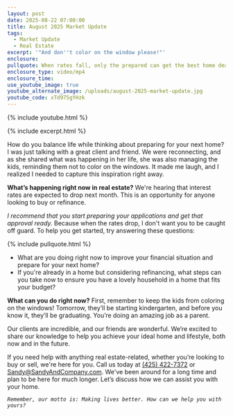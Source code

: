 ```yaml
---
layout: post
date: 2025-08-22 07:00:00
title: August 2025 Market Update
tags:
  - Market Update
  - Real Estate
excerpt: '"And don''t color on the window please!"'
enclosure:
pullquote: When rates fall, only the prepared can get the best home deals.
enclosure_type: video/mp4
enclosure_time:
use_youtube_image: true
youtube_alternate_image: /uploads/august-2025-market-update.jpg
youtube_code: xTd975gYHzk
---
```

{% include youtube.html %}

{% include excerpt.html %}

How do you balance life while thinking about preparing for your next home? I was just talking with a great client and friend. We were reconnecting, and as she shared what was happening in her life, she was also managing the kids, reminding them not to color on the windows. It made me laugh, and I realized I needed to capture this inspiration right away.

**What’s happening right now in real estate?** We're hearing that interest rates are expected to drop next month. This is an opportunity for anyone looking to buy or refinance.

*I recommend that you start preparing your applications and get that approval ready.* Because when the rates drop, I don't want you to be caught off guard. To help you get started, try answering these questions:

{% include pullquote.html %}

* What are you doing right now to improve your financial situation and prepare for your next home?
* If you're already in a home but considering refinancing, what steps can you take now to ensure you have a lovely household in a home that fits your budget?

**What can you do right now?** First, remember to keep the kids from coloring on the windows! Tomorrow, they’ll be starting kindergarten, and before you know it, they’ll be graduating. You’re doing an amazing job as a parent.

Our clients are incredible, and our friends are wonderful. We’re excited to share our knowledge to help you achieve your ideal home and lifestyle, both now and in the future.

If you need help with anything real estate-related, whether you’re looking to buy or sell, we're here for you. Call us today at [(425) 422-7372](tel:4254227372) or [Sandy@SandyAndCompany.com](mailto:Sandy@SandyAndCompany.com). We've been around for a long time and plan to be here for much longer. Let’s discuss how we can assist you with your home.

*`Remember, our motto is: Making lives better. How can we help you with yours?`*